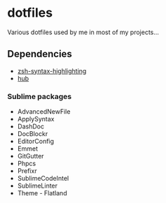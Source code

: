 dotfiles
========

Various dotfiles used by me in most of my projects...

## Dependencies

* [zsh-syntax-highlighting](https://github.com/zsh-users/zsh-syntax-highlighting)
* [hub](http://hub.github.com/)

### Sublime packages
* AdvancedNewFile
* ApplySyntax
* DashDoc
* DocBlockr
* EditorConfig
* Emmet
* GitGutter
* Phpcs
* Prefixr
* SublimeCodeIntel
* SublimeLinter
* Theme - Flatland
